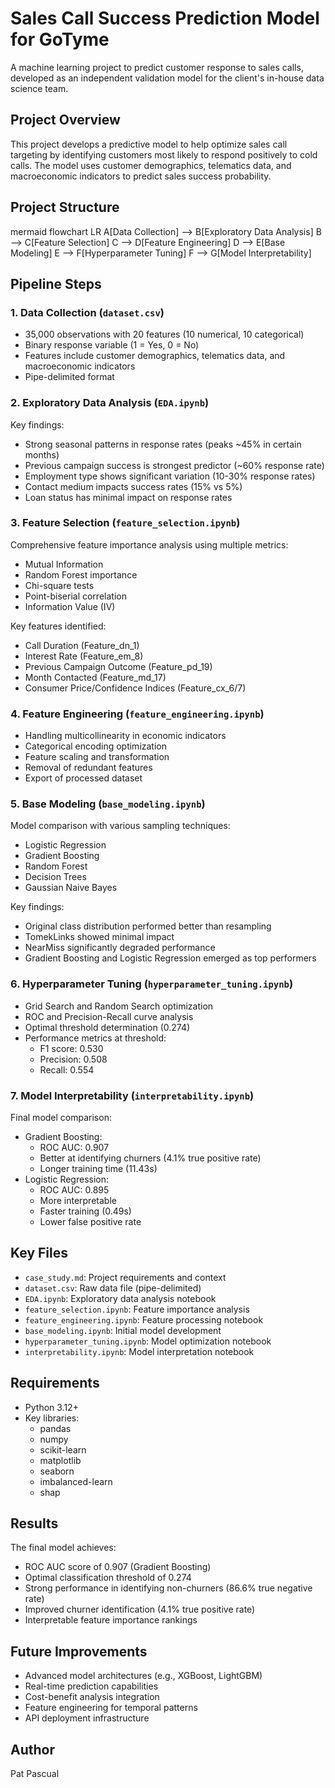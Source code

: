 # Sales Call Success Prediction Model for GoTyme
A machine learning project to predict customer response to sales calls, developed as an independent validation model for the client's in-house data science team.

## Project Overview
This project develops a predictive model to help optimize sales call targeting by identifying customers most likely to respond positively to cold calls. The model uses customer demographics, telematics data, and macroeconomic indicators to predict sales success probability.

## Project Structure
mermaid
flowchart LR
    A[Data Collection] --> B[Exploratory Data Analysis]
    B --> C[Feature Selection]
    C --> D[Feature Engineering]
    D --> E[Base Modeling]
    E --> F[Hyperparameter Tuning]
    F --> G[Model Interpretability]
    
## Pipeline Steps

### 1. Data Collection (`dataset.csv`)
- 35,000 observations with 20 features (10 numerical, 10 categorical)
- Binary response variable (1 = Yes, 0 = No)
- Features include customer demographics, telematics data, and macroeconomic indicators
- Pipe-delimited format

### 2. Exploratory Data Analysis (`EDA.ipynb`)
Key findings:
- Strong seasonal patterns in response rates (peaks ~45% in certain months)
- Previous campaign success is strongest predictor (~60% response rate)
- Employment type shows significant variation (10-30% response rates)
- Contact medium impacts success rates (15% vs 5%)
- Loan status has minimal impact on response rates

### 3. Feature Selection (`feature_selection.ipynb`)
Comprehensive feature importance analysis using multiple metrics:
- Mutual Information
- Random Forest importance
- Chi-square tests
- Point-biserial correlation
- Information Value (IV)

Key features identified:
- Call Duration (Feature_dn_1)
- Interest Rate (Feature_em_8)
- Previous Campaign Outcome (Feature_pd_19)
- Month Contacted (Feature_md_17)
- Consumer Price/Confidence Indices (Feature_cx_6/7)

### 4. Feature Engineering (`feature_engineering.ipynb`)
- Handling multicollinearity in economic indicators
- Categorical encoding optimization
- Feature scaling and transformation
- Removal of redundant features
- Export of processed dataset

### 5. Base Modeling (`base_modeling.ipynb`)
Model comparison with various sampling techniques:
- Logistic Regression
- Gradient Boosting
- Random Forest
- Decision Trees
- Gaussian Naive Bayes

Key findings:
- Original class distribution performed better than resampling
- TomekLinks showed minimal impact
- NearMiss significantly degraded performance
- Gradient Boosting and Logistic Regression emerged as top performers

### 6. Hyperparameter Tuning (`hyperparameter_tuning.ipynb`)
- Grid Search and Random Search optimization
- ROC and Precision-Recall curve analysis
- Optimal threshold determination (0.274)
- Performance metrics at threshold:
  - F1 score: 0.530
  - Precision: 0.508
  - Recall: 0.554

### 7. Model Interpretability (`interpretability.ipynb`)
Final model comparison:
- Gradient Boosting:
  - ROC AUC: 0.907
  - Better at identifying churners (4.1% true positive rate)
  - Longer training time (11.43s)
- Logistic Regression:
  - ROC AUC: 0.895
  - More interpretable
  - Faster training (0.49s)
  - Lower false positive rate

## Key Files
- `case_study.md`: Project requirements and context
- `dataset.csv`: Raw data file (pipe-delimited)
- `EDA.ipynb`: Exploratory data analysis notebook
- `feature_selection.ipynb`: Feature importance analysis
- `feature_engineering.ipynb`: Feature processing notebook
- `base_modeling.ipynb`: Initial model development
- `hyperparameter_tuning.ipynb`: Model optimization notebook
- `interpretability.ipynb`: Model interpretation notebook

## Requirements
- Python 3.12+
- Key libraries:
  - pandas
  - numpy
  - scikit-learn
  - matplotlib
  - seaborn
  - imbalanced-learn
  - shap

## Results
The final model achieves:
- ROC AUC score of 0.907 (Gradient Boosting)
- Optimal classification threshold of 0.274
- Strong performance in identifying non-churners (86.6% true negative rate)
- Improved churner identification (4.1% true positive rate)
- Interpretable feature importance rankings

## Future Improvements
- Advanced model architectures (e.g., XGBoost, LightGBM)
- Real-time prediction capabilities
- Cost-benefit analysis integration
- Feature engineering for temporal patterns
- API deployment infrastructure

## Author
Pat Pascual
